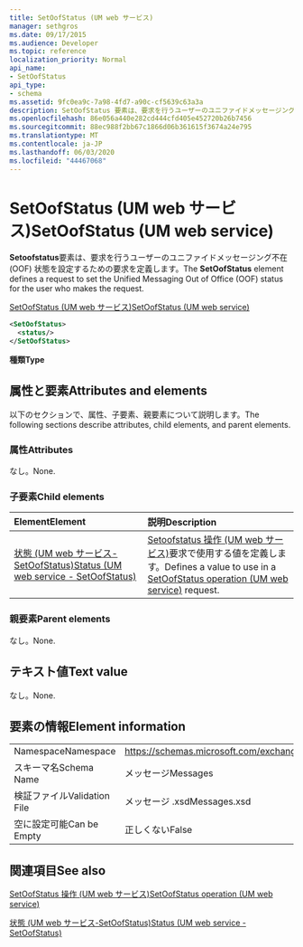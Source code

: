 ```yaml
---
title: SetOofStatus (UM web サービス)
manager: sethgros
ms.date: 09/17/2015
ms.audience: Developer
ms.topic: reference
localization_priority: Normal
api_name:
- SetOofStatus
api_type:
- schema
ms.assetid: 9fc0ea9c-7a98-4fd7-a90c-cf5639c63a3a
description: SetOofStatus 要素は、要求を行うユーザーのユニファイドメッセージング不在 (OOF) 状態を設定するための要求を定義します。
ms.openlocfilehash: 86e056a440e282cd444cfd405e452720b26b7456
ms.sourcegitcommit: 88ec988f2bb67c1866d06b361615f3674a24e795
ms.translationtype: MT
ms.contentlocale: ja-JP
ms.lasthandoff: 06/03/2020
ms.locfileid: "44467068"
---
```

# <a name="setoofstatus-um-web-service"></a><span data-ttu-id="3e157-103">SetOofStatus (UM web サービス)</span><span class="sxs-lookup"><span data-stu-id="3e157-103">SetOofStatus (UM web service)</span></span>

<span data-ttu-id="3e157-104">**Setoofstatus**要素は、要求を行うユーザーのユニファイドメッセージング不在 (OOF) 状態を設定するための要求を定義します。</span><span class="sxs-lookup"><span data-stu-id="3e157-104">The **SetOofStatus** element defines a request to set the Unified Messaging Out of Office (OOF) status for the user who makes the request.</span></span> 
  
[<span data-ttu-id="3e157-105">SetOofStatus (UM web サービス)</span><span class="sxs-lookup"><span data-stu-id="3e157-105">SetOofStatus (UM web service)</span></span>](setoofstatus-um-web-service.md)
  
```xml
<SetOofStatus>
  <status/>
</SetOofStatus>
```

 <span data-ttu-id="3e157-106">**種類**</span><span class="sxs-lookup"><span data-stu-id="3e157-106">**Type**</span></span>
## <a name="attributes-and-elements"></a><span data-ttu-id="3e157-107">属性と要素</span><span class="sxs-lookup"><span data-stu-id="3e157-107">Attributes and elements</span></span>

<span data-ttu-id="3e157-108">以下のセクションで、属性、子要素、親要素について説明します。</span><span class="sxs-lookup"><span data-stu-id="3e157-108">The following sections describe attributes, child elements, and parent elements.</span></span>
  
### <a name="attributes"></a><span data-ttu-id="3e157-109">属性</span><span class="sxs-lookup"><span data-stu-id="3e157-109">Attributes</span></span>

<span data-ttu-id="3e157-110">なし。</span><span class="sxs-lookup"><span data-stu-id="3e157-110">None.</span></span>
  
### <a name="child-elements"></a><span data-ttu-id="3e157-111">子要素</span><span class="sxs-lookup"><span data-stu-id="3e157-111">Child elements</span></span>

|<span data-ttu-id="3e157-112">**Element**</span><span class="sxs-lookup"><span data-stu-id="3e157-112">**Element**</span></span>|<span data-ttu-id="3e157-113">**説明**</span><span class="sxs-lookup"><span data-stu-id="3e157-113">**Description**</span></span>|
|:-----|:-----|
|[<span data-ttu-id="3e157-114">状態 (UM web サービス-SetOofStatus)</span><span class="sxs-lookup"><span data-stu-id="3e157-114">Status (UM web service - SetOofStatus)</span></span>](status-um-web-servicesetoofstatus.md) <br/> |<span data-ttu-id="3e157-115">[Setoofstatus 操作 (UM web サービス)](setoofstatus-operation-um-web-service.md)要求で使用する値を定義します。</span><span class="sxs-lookup"><span data-stu-id="3e157-115">Defines a value to use in a [SetOofStatus operation (UM web service)](setoofstatus-operation-um-web-service.md) request.</span></span>  <br/> |
   
### <a name="parent-elements"></a><span data-ttu-id="3e157-116">親要素</span><span class="sxs-lookup"><span data-stu-id="3e157-116">Parent elements</span></span>

<span data-ttu-id="3e157-117">なし。</span><span class="sxs-lookup"><span data-stu-id="3e157-117">None.</span></span>
  
## <a name="text-value"></a><span data-ttu-id="3e157-118">テキスト値</span><span class="sxs-lookup"><span data-stu-id="3e157-118">Text value</span></span>

<span data-ttu-id="3e157-119">なし。</span><span class="sxs-lookup"><span data-stu-id="3e157-119">None.</span></span>
  
## <a name="element-information"></a><span data-ttu-id="3e157-120">要素の情報</span><span class="sxs-lookup"><span data-stu-id="3e157-120">Element information</span></span>

|||
|:-----|:-----|
|<span data-ttu-id="3e157-121">Namespace</span><span class="sxs-lookup"><span data-stu-id="3e157-121">Namespace</span></span>  <br/> |https://schemas.microsoft.com/exchange/services/2006/messages  <br/> |
|<span data-ttu-id="3e157-122">スキーマ名</span><span class="sxs-lookup"><span data-stu-id="3e157-122">Schema Name</span></span>  <br/> |<span data-ttu-id="3e157-123">メッセージ</span><span class="sxs-lookup"><span data-stu-id="3e157-123">Messages</span></span>  <br/> |
|<span data-ttu-id="3e157-124">検証ファイル</span><span class="sxs-lookup"><span data-stu-id="3e157-124">Validation File</span></span>  <br/> |<span data-ttu-id="3e157-125">メッセージ .xsd</span><span class="sxs-lookup"><span data-stu-id="3e157-125">Messages.xsd</span></span>  <br/> |
|<span data-ttu-id="3e157-126">空に設定可能</span><span class="sxs-lookup"><span data-stu-id="3e157-126">Can be Empty</span></span>  <br/> |<span data-ttu-id="3e157-127">正しくない</span><span class="sxs-lookup"><span data-stu-id="3e157-127">False</span></span>  <br/> |
   
## <a name="see-also"></a><span data-ttu-id="3e157-128">関連項目</span><span class="sxs-lookup"><span data-stu-id="3e157-128">See also</span></span>



[<span data-ttu-id="3e157-129">SetOofStatus 操作 (UM web サービス)</span><span class="sxs-lookup"><span data-stu-id="3e157-129">SetOofStatus operation (UM web service)</span></span>](setoofstatus-operation-um-web-service.md)
  
[<span data-ttu-id="3e157-130">状態 (UM web サービス-SetOofStatus)</span><span class="sxs-lookup"><span data-stu-id="3e157-130">Status (UM web service - SetOofStatus)</span></span>](status-um-web-servicesetoofstatus.md)

